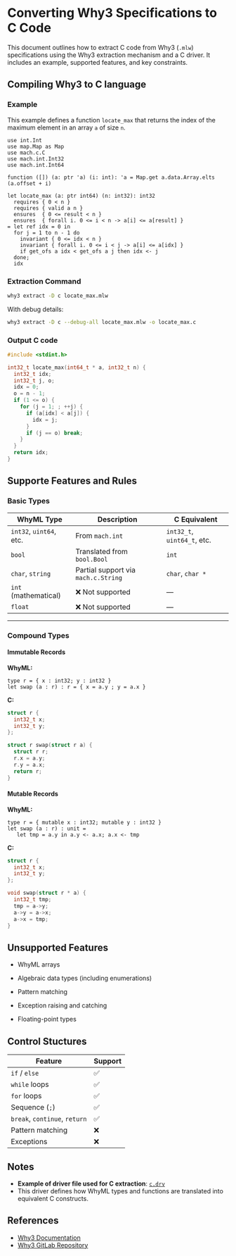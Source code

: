 # Converting Why3 Specifications to C Code

This document outlines how to extract C code from Why3 (`.mlw`) specifications using the Why3 extraction mechanism and a C driver. It includes an example, supported features, and key constraints.

## Compiling Why3 to C language
### Example

This example defines a function `locate_max` that returns the index of the maximum element in an array `a` of size `n`.

```whyml
use int.Int
use map.Map as Map
use mach.c.C
use mach.int.Int32
use mach.int.Int64

function ([]) (a: ptr 'a) (i: int): 'a = Map.get a.data.Array.elts (a.offset + i)

let locate_max (a: ptr int64) (n: int32): int32
  requires { 0 < n }
  requires { valid a n }
  ensures  { 0 <= result < n }
  ensures  { forall i. 0 <= i < n -> a[i] <= a[result] }
= let ref idx = 0 in
  for j = 1 to n - 1 do
    invariant { 0 <= idx < n }
    invariant { forall i. 0 <= i < j -> a[i] <= a[idx] }
    if get_ofs a idx < get_ofs a j then idx <- j
  done;
  idx
  ```

### Extraction Command
```bash
why3 extract -D c locate_max.mlw
```
With debug details:
```bash
why3 extract -D c --debug-all locate_max.mlw -o locate_max.c
```
### Output C code
```c
#include <stdint.h>

int32_t locate_max(int64_t * a, int32_t n) {
  int32_t idx;
  int32_t j, o;
  idx = 0;
  o = n - 1;
  if (1 <= o) {
    for (j = 1; ; ++j) {
      if (a[idx] < a[j]) {
        idx = j;
      }
      if (j == o) break;
    }
  }
  return idx;
}
```

## Supporte Features and Rules
### Basic Types

| WhyML Type           | Description                        | C Equivalent           |
|----------------------|------------------------------------|------------------------|
| `int32`, `uint64`, etc. | From `mach.int`                  | `int32_t`, `uint64_t`, etc. |
| `bool`               | Translated from `bool.Bool`        | `int`                  |
| `char`, `string`     | Partial support via `mach.c.String`| `char`, `char *`       |
| `int` (mathematical) | ❌ Not supported                   | —                      |
| `float`              | ❌ Not supported                   | —                      |
---

### Compound Types
#### Immutable Records

**WhyML:**
```whyml
type r = { x : int32; y : int32 }
let swap (a : r) : r = { x = a.y ; y = a.x }
```
**C:**
```c
struct r {
  int32_t x;
  int32_t y;
};

struct r swap(struct r a) {
  struct r r;
  r.x = a.y;
  r.y = a.x;
  return r;
}
```

#### Mutable Records
**WhyML:**
```whyml
type r = { mutable x : int32; mutable y : int32 }
let swap (a : r) : unit =
   let tmp = a.y in a.y <- a.x; a.x <- tmp
```
**C:**
```c
struct r {
  int32_t x;
  int32_t y;
};

void swap(struct r * a) {
  int32_t tmp;
  tmp = a->y;
  a->y = a->x;
  a->x = tmp;
}
```
## Unsupported Features
- WhyML arrays

- Algebraic data types (including enumerations)

- Pattern matching

- Exception raising and catching

- Floating-point types

## Control Stuctures

| Feature                    | Support |
|----------------------------|---------|
| `if` / `else`              | ✅       |
| `while` loops              | ✅       |
| `for` loops                | ✅       |
| Sequence (`;`)             | ✅       |
| `break`, `continue`, `return` | ✅    |
| Pattern matching           | ❌       |
| Exceptions                 | ❌       |

## Notes
- **Example of driver file used for C extraction**: [`c.drv`](https://gitlab.inria.fr/why3/why3/-/blob/master/drivers/c.drv)
- This driver defines how WhyML types and functions are translated into equivalent C constructs.

## References

- [Why3 Documentation](https://why3.lri.fr/doc/)
- [Why3 GitLab Repository](https://gitlab.inria.fr/why3/why3)



